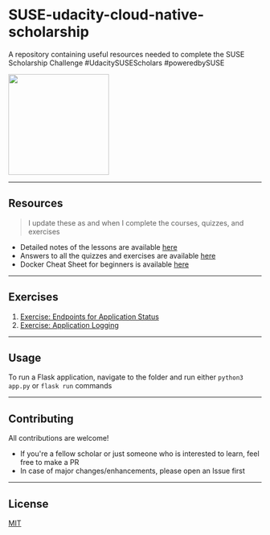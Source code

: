 # SUSE-udacity-cloud-native-scholarship

A repository containing useful resources needed to complete the SUSE Scholarship Challenge #UdacitySUSEScholars #poweredbySUSE 

<img src="https://udacity-email.s3-us-west-2.amazonaws.com/SUSE+Scholarship+badge.png?bsft_aaid=affd8710-61ff-4001-baca-1d4a7303381d&bsft_eid=02c4a236-2164-461d-ab1a-8c4660033b44&utm_campaign=sch_600_2021-06-03_ndxxx_suse-winner_p1_global&utm_source=blueshift&utm_medium=email&utm_content=sch_600_2021-06-03_ndxxx_suse-winner_p1_global&bsft_clkid=58b41dd3-8224-4592-9be5-7e6e141111b4&bsft_uid=f7dd5e62-2463-4d3e-a3d9-829d4c44f344&bsft_mid=36c73aec-5a66-4a4c-b5c1-d4a17bf3787f&bsft_mime_type=html&bsft_ek=2021-06-03T16%3A32%3A30Z&bsft_lx=5&bsft_tv=4" height="200px">

---

## Resources 

> I update these as and when I complete the courses, quizzes, and exercises

- Detailed notes of the lessons are available [here](https://www.notion.so/smolpkg/Udacity-SUSE-Cloud-Native-Scholarship-Program-e42890b84701411da4b6e7b95403ce08)
- Answers to all the quizzes and exercises are available [here](https://www.notion.so/smolpkg/Udacity-SUSE-Cloud-Native-Scholarship-Program-Exercises-and-Quizzes-83cb4ccfac3b4f92b663dcbf6886409d)
- Docker Cheat Sheet for beginners is available [here](resources/Docker-Cheat-Sheet.pdf)

--- 

## Exercises
1. [Exercise: Endpoints for Application Status](exercises/1-endpoints)
2. [Exercise: Application Logging](exercises/2-logging)

---
## Usage
To run a Flask application, navigate to the folder and run either `python3 app.py` or `flask run` commands

---

## Contributing 

All contributions are welcome!

- If you're a fellow scholar or just someone who is interested to learn, feel free to make a PR
- In case of major changes/enhancements, please open an Issue first

--- 
## License

[MIT](LICENSE)
